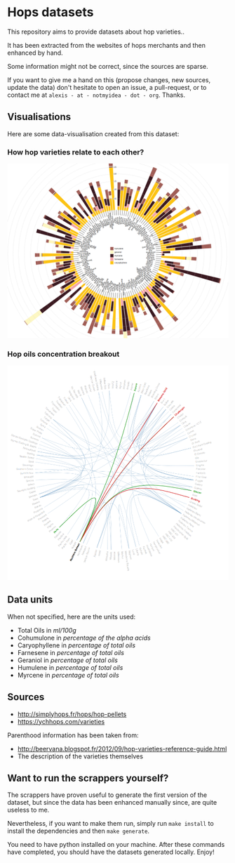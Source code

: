 # Hops datasets

This repository aims to provide datasets about hop varieties..

It has been extracted from the websites of hops merchants and then enhanced by
hand.

Some information might not be correct, since the sources are sparse.

If you want to give me a hand on this (propose changes, new sources, update the data) don't hesitate to open an issue, a pull-request, or to contact me at
`alexis - at - notmyidea - dot - org`. Thanks.

## Visualisations

Here are some data-visualisation created from this dataset:

### How hop varieties relate to each other?


[![/viz/oils/hops-oils-breakout.png?raw=true](/viz/oils/hops-oils-breakout.png?raw=true)](https://almet.github.io/hops-datasets/viz/oils/)

### Hop oils concentration breakout

[![/viz/lineage/lineage.png?raw=true](/viz/lineage/lineage.png?raw=true)](https://almet.github.io/hops-datasets/viz/lineage/)

## Data units

When not specified, here are the units used:

- Total Oils in *ml/100g*
- Cohumulone in *percentage of the alpha acids*
- Caryophyllene in *percentage of total oils*
- Farnesene in *percentage of total oils*
- Geraniol in *percentage of total oils*
- Humulene in *percentage of total oils*
- Myrcene in *percentage of total oils*

## Sources

- http://simplyhops.fr/hops/hop-pellets
- https://ychhops.com/varieties

Parenthood information has been taken from:

- http://beervana.blogspot.fr/2012/09/hop-varieties-reference-guide.html
- The description of the varieties themselves


## Want to run the scrappers yourself?

The scrappers have proven useful to generate the first version of the dataset,
but since the data has been enhanced manually since, are quite useless to me.

Nevertheless, if you want to make them run, simply run `make install` to
install the dependencies and then `make generate`.

You need to have python installed on your machine. After these commands have completed, you should have the datasets generated locally. Enjoy!
